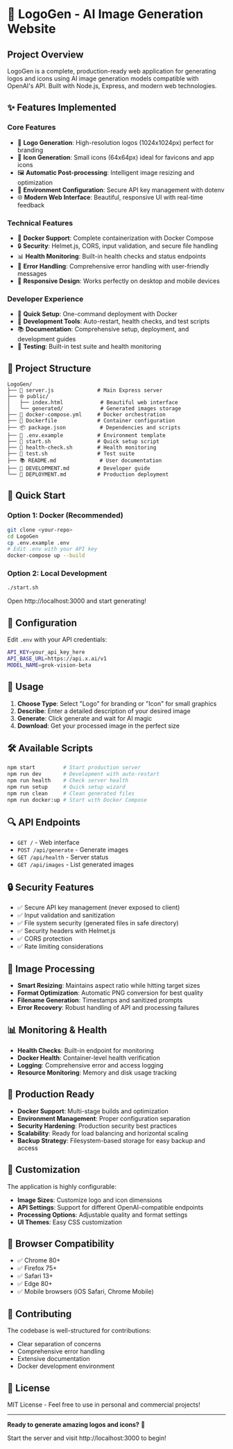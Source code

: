 # 🎨 LogoGen - AI Image Generation Website

## Project Overview

LogoGen is a complete, production-ready web application for generating logos and icons using AI image generation models compatible with OpenAI's API. Built with Node.js, Express, and modern web technologies.

## ✨ Features Implemented

### Core Features
- 🎨 **Logo Generation**: High-resolution logos (1024x1024px) perfect for branding
- 🔲 **Icon Generation**: Small icons (64x64px) ideal for favicons and app icons
- 🖼️ **Automatic Post-processing**: Intelligent image resizing and optimization
- 🔧 **Environment Configuration**: Secure API key management with dotenv
- 🌐 **Modern Web Interface**: Beautiful, responsive UI with real-time feedback

### Technical Features
- 🐳 **Docker Support**: Complete containerization with Docker Compose
- 🔒 **Security**: Helmet.js, CORS, input validation, and secure file handling
- 📊 **Health Monitoring**: Built-in health checks and status endpoints
- 🔄 **Error Handling**: Comprehensive error handling with user-friendly messages
- 📱 **Responsive Design**: Works perfectly on desktop and mobile devices

### Developer Experience
- 🚀 **Quick Setup**: One-command deployment with Docker
- 🔧 **Development Tools**: Auto-restart, health checks, and test scripts
- 📚 **Documentation**: Comprehensive setup, deployment, and development guides
- 🧪 **Testing**: Built-in test suite and health monitoring

## 📁 Project Structure

```
LogoGen/
├── 📄 server.js              # Main Express server
├── 🌐 public/
│   ├── index.html            # Beautiful web interface
│   └── generated/            # Generated images storage
├── 🐳 docker-compose.yml     # Docker orchestration
├── 🐳 Dockerfile             # Container configuration
├── 📦 package.json           # Dependencies and scripts
├── 🔧 .env.example           # Environment template
├── 🚀 start.sh               # Quick setup script
├── 🏥 health-check.sh        # Health monitoring
├── 🧪 test.sh                # Test suite
├── 📚 README.md              # User documentation
├── 🔧 DEVELOPMENT.md         # Developer guide
└── 🚀 DEPLOYMENT.md          # Production deployment
```

## 🚀 Quick Start

### Option 1: Docker (Recommended)
```bash
git clone <your-repo>
cd LogoGen
cp .env.example .env
# Edit .env with your API key
docker-compose up --build
```

### Option 2: Local Development
```bash
./start.sh
```

Open http://localhost:3000 and start generating!

## 🔧 Configuration

Edit `.env` with your API credentials:
```bash
API_KEY=your_api_key_here
API_BASE_URL=https://api.x.ai/v1
MODEL_NAME=grok-vision-beta
```

## 🎯 Usage

1. **Choose Type**: Select "Logo" for branding or "Icon" for small graphics
2. **Describe**: Enter a detailed description of your desired image
3. **Generate**: Click generate and wait for AI magic
4. **Download**: Get your processed image in the perfect size

## 🛠️ Available Scripts

```bash
npm start         # Start production server
npm run dev       # Development with auto-restart
npm run health    # Check server health
npm run setup     # Quick setup wizard
npm run clean     # Clean generated files
npm run docker:up # Start with Docker Compose
```

## 🔍 API Endpoints

- `GET /` - Web interface
- `POST /api/generate` - Generate images
- `GET /api/health` - Server status
- `GET /api/images` - List generated images

## 🔒 Security Features

- ✅ Secure API key management (never exposed to client)
- ✅ Input validation and sanitization
- ✅ File system security (generated files in safe directory)
- ✅ Security headers with Helmet.js
- ✅ CORS protection
- ✅ Rate limiting considerations

## 🎨 Image Processing

- **Smart Resizing**: Maintains aspect ratio while hitting target sizes
- **Format Optimization**: Automatic PNG conversion for best quality
- **Filename Generation**: Timestamps and sanitized prompts
- **Error Recovery**: Robust handling of API and processing failures

## 📊 Monitoring & Health

- **Health Checks**: Built-in endpoint for monitoring
- **Docker Health**: Container-level health verification
- **Logging**: Comprehensive error and access logging
- **Resource Monitoring**: Memory and disk usage tracking

## 🚀 Production Ready

- **Docker Support**: Multi-stage builds and optimization
- **Environment Management**: Proper configuration separation
- **Security Hardening**: Production security best practices
- **Scalability**: Ready for load balancing and horizontal scaling
- **Backup Strategy**: Filesystem-based storage for easy backup and access

## 🔧 Customization

The application is highly configurable:
- **Image Sizes**: Customize logo and icon dimensions
- **API Settings**: Support for different OpenAI-compatible endpoints
- **Processing Options**: Adjustable quality and format settings
- **UI Themes**: Easy CSS customization

## 📱 Browser Compatibility

- ✅ Chrome 80+
- ✅ Firefox 75+
- ✅ Safari 13+
- ✅ Edge 80+
- ✅ Mobile browsers (iOS Safari, Chrome Mobile)

## 🤝 Contributing

The codebase is well-structured for contributions:
- Clear separation of concerns
- Comprehensive error handling
- Extensive documentation
- Docker development environment

## 📄 License

MIT License - Feel free to use in personal and commercial projects!

---

**Ready to generate amazing logos and icons?** 🎨

Start the server and visit http://localhost:3000 to begin!
